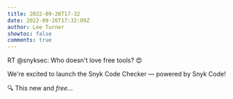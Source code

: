 ```yaml
---
title: 2022-09-26T17-32
date: 2022-09-26T17:32:09Z
author: Lee Turner
showtoc: false
comments: true
---
```


RT @snyksec: Who doesn't love free tools? 😍

We're excited to launch the Snyk Code Checker — powered by Snyk Code! 

🔍 This new and *free*…

